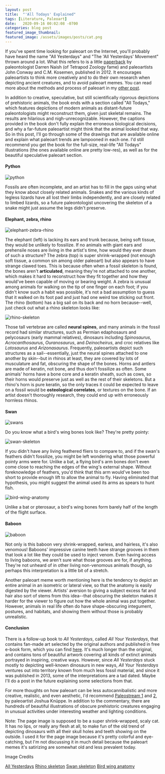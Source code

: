 ```yaml
---
layout: post
title:  "'All Todays' Explained"
tags: [Literature, Paleoart]
date:   2020-09-16 00:02:08 -0700
categories: blog post
featured_image_thumbnail:
featured_image: /assets/images/posts/cat.png
---
```


If you've spent time looking for paleoart on the Internet, you'll probably have heard the name "All Yesterdays" and "The 'All Yesterdays' Movement" thrown around a lot.  What this refers to is a little [paperback](https://www.amazon.com/All-Yesterdays-Speculative-Dinosaurs-Prehistoric/dp/1291177124/ref=sr_1_2?dchild=1&keywords=all+yesterdays&qid=1599416536&sr=8-2) by paleontologist Darren Naish (of Tetrapod Zoology fame) and paleoartists John Conway and C.M. Kosemen, published in 2012. It encourages paleoartists to think more creatively and to do their own research when depicting ancient creatures, and to avoid paleoart memes.  You can read more about the methods and process of paleoart in my [other post](https://obscuredinosaurfacts.com/blog/post/2020/07/31/accuracy-paleoart.html).

In addition to creative, speculative, but still scientifically rigorous depictions of prehistoric animals, the book ends with a section called "All Todays," which features depictions of modern animals as distant-future paleontologists might reconstruct them, given just skeletal remains.  The results are hilarious and nigh-unrecognizable.  However, the captions provided in the book don't fully explain the erroneous biological decisions, and why a far-future paleoartist might think that the animal looked that way.  So in this post, I'll go through some of the drawings that are available online and explain what paleoart trends are lampooned in each one.  I'd still recommend you get the book for the full-size, real-life "All Todays" illustrations (the ones available online are pretty low-res), as well as for the beautiful speculative paleoart section.

#### Python
![python](/assets/images/posts/python.jpg)

Fossils are often incomplete, and an artist has to fill in the gaps using what they know about closely related animals.  Snakes and the various kinds of legless lizards have all lost their limbs independently, and are closely related to limbed lizards, so a future paleontologist uncovering the skeleton of a snake might just assume the legs didn't preserve.

#### Elephant, zebra, rhino
![elephant-zebra-rhino](/assets/images/posts/elephant-zebra-rhino.jpg)

The elephant (left) is lacking its ears and trunk because, being soft tissue, they would be unlikely to fossilize.  If no animals with giant ears and prehensile noses are living in the artist's time, how would they ever dream of such a structure?  The zebra (top) is super shrink-wrapped (not enough soft tissue, a common sin among older paleoart) but also appears to have strange clawed toes.  This is because often when a fossil skeleton is found, the bones aren't **articulated**, meaning they're not attached to one another, which makes it hard to reconstruct how they fit together and how they would've been capable of moving or bearing weight.  A zebra is unusual among animals for walking on the tip of one finger on each foot; if you didn't know such a habit was possible, it's not a bad assumption to guess that it walked on its foot pad and just had one weird toe sticking out front.  The rhino (bottom) has a big sail on its back and no horn because--well, just check out what a rhino skeleton looks like:

![rhino-skeleton](/assets/images/posts/rhino-skeleton.png)

Those tall vertebrae are called **neural spines**, and many animals in the fossil record had similar structures, such as Permian edaphosaurs and pelycosaurs (early mammal relatives), dinosaurs including *Spinosaurus*, *Acrocanthosaurus*, *Ouranosaurus*, and *Deinocheirus*, and croc relatives like *Lotosaurus* and *Arizonasaurus*.  Frequently, paleoartists depict such structures as a sail--essentially, just the neural spines attached to one another by skin--but in rhinos at least, they are covered by lots of musculature and fat, obscuring the shape of the bones.  Horns and antlers are made of keratin, not bone, and thus don't fossilize as often.  Some animals' horns have a bone core and a keratin sheath, such as cows, so their horns would preserve just as well as the rest of their skeletons.  But a rhino's horn is pure keratin, so the only traces it could be expected to leave on a fossil would be **osteological correlates**, or textures on the bone.  If an artist doesn't thoroughly research, they could end up with erroneously hornless rhinos.

#### Swan
![swans](/assets/images/posts/swans-tadpoles.jpg)

Do you know what a bird's wing bones look like?  They're pretty pointy:

![swan-skeleton](/assets/images/posts/swan-skeleton.jpg)

If you didn't have any living feathered fliers to compare to, and if the swan's feathers didn't fossilize, you might be left wondering what those powerful pointy arms were for.  Unlike a bat, a flying bird's arm bones don't even come close to reaching the edges of the wing's external shape.  Without foreknowledge of feathers, you'd think that this arm would've been too short to provide enough lift to allow the animal to fly.  Having eliminated that hypothesis, you might suggest the animal used its arms as spears to hunt fish.

![bird-wing-anatomy](/assets/images/posts/bird-wing-anatomy.jpg)

Unlike a bat or pterosaur, a bird's wing bones form barely half of the length of the flight surface.

#### Baboon
![baboon](/assets/images/posts/baboon.jpg)

Not only is this baboon very shrink-wrapped, earless, and hairless, it's also venomous!  Baboons' impressive canine teeth have strange grooves in them that look a lot like they could be used to inject venom.  Even having access to living baboons, we aren't sure what those grooves are for, if anything.  They're not unheard of in other living non-venomous animals though, so perhaps this interpretation is a little bit of a stretch.

Another paleoart meme worth mentioning here is the tendency to depict an entire animal in an isometric or lateral view, so that the anatomy is easily digested by the viewer.  Artists' aversion to giving a subject excess fat and hair also sort of stems from this idea--that obscuring the skeleton makes it harder for the viewer to figure out how the whole animal was put together.  However, animals in real life often do have shape-obscuring integument, postures, and habitats, and showing them without those is probably unrealistic.

#### Conclusion

There is a follow-up book to *All Yesterdays*, called *All Your Yesterdays*, that contains fan-made art selected by the original authors and published in free e-book form, which you can find [here](https://www.dropbox.com/s/lb2hoz1cac4d1bp/All%20Your%20Yesterdays.pdf?dl=0).  It's much longer than the original, and contains tons of beautiful artwork covering all kinds of extinct animals portrayed in inspiring, creative ways.  However, since *All Yesterdays* stuck mostly to depicting well-known dinosaurs in new ways, *All Your Yesterdays* ventures out into territory known from much less fossil material, and since it was published in 2013, some of the interpretations are a tad dated.  Maybe I'll do a post in the future explaining some selections from that.

For more thoughts on how paleoart can be less autocannibalistic and more creative, realistic, and even aesthetic, I'd recommend [Paleostream 1](https://252mya.com/products/paleostream-sketches-of-prehistoric-life-by-joschua-knuppe-ebook) and [2](https://252mya.com/products/paleostream-2-sketches-of-prehistoric-life-by-joschua-knuppe), by paleoartist Joshua Knüppe.  In addition to the commentary, there are hundreds of beautiful illustrations of obscure prehistoric creatures engaging in unusual activities under interesting weather and lighting conditions.

Note: The page image is supposed to be a super shrink-wrapped, scaly cat.  It has no lips, or really any flesh at all, to make fun of the old trend of depicting dinosaurs with all their skull holes and teeth showing on the outside.  I used it for the page image because it's pretty colorful and eye-catching, but I'm not discussing it in much detail because the paleoart memes it's satirizing are somewhat old and less prevalent today.

Image Credits

[All Yesterdays](https://www.amazon.com/All-Yesterdays-Speculative-Dinosaurs-Prehistoric/dp/1291177124/ref=sr_1_2?dchild=1&keywords=all+yesterdays&qid=1599416536&sr=8-2)
[Rhino skeleton](http://www.rhinoresourcecenter.com/images/Indian-rhino-skeleton_i1244128765.php)
[Swan skeleton](https://www.deviantart.com/martza/art/Swan-skeleton-389190631)
[Bird wing anatomy](https://www.pinterest.com/pin/564849978234864822/)